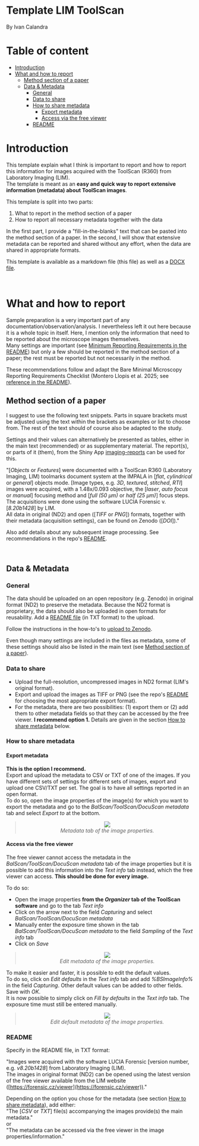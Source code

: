 
<!-- TOC ignore:true -->
# Template LIM ToolScan

By Ivan Calandra

<!-- TOC ignore:true -->
# Table of content

<!-- TOC -->

- [Introduction](#introduction)
- [What and how to report](#what-and-how-to-report)
    - [Method section of a paper](#method-section-of-a-paper)
    - [Data & Metadata](#data--metadata)
        - [General](#general)
        - [Data to share](#data-to-share)
        - [How to share metadata](#how-to-share-metadata)
            - [Export metadata](#export-metadata)
            - [Access via the free viewer](#access-via-the-free-viewer)
        - [README](#readme)

<!-- /TOC -->



# Introduction

This template explain what I think is important to report and how to report this information for images acquired with the ToolScan (R360) from Laboratory Imaging (LIM).  
The template is meant as an **easy and quick way to report extensive information (metadata) about ToolScan images**.

This template is split into two parts:

1. What to report in the method section of a paper
2. How to report all necessary metadata together with the data

In the first part, I provide a "fill-in-the-blanks" text that can be pasted into the method section of a paper. In the second, I will show that extensive metadata can be reported and shared without any effort, when the data are shared in appropriate formats.

This template is available as a markdown file (this file) as well as a [DOCX file](/Guidelines/LIM_ToolScan.docx).

<br>

# What and how to report
Sample preparation is a very important part of any documentation/observation/analysis. I nevertheless left it out here because it is a whole topic in itself. Here, I mention only the information that need to be reported about the microscope images themselves.  
Many settings are important (see [Minimum Reporting Requirements in the README](/README.md#minimum-reporting-requirements)) but only a few should be reported in the method section of a paper; the rest must be reported but not necessarily in the method.

These recommendations follow and adapt the Bare Minimal Microscopy Reporting Requirements Checklist (Montero Llopis et al. 2025; see [reference in the README](/README.md#references)).

## Method section of a paper
I suggest to use the following text snippets. Parts in square brackets must be adjusted using the text within the brackets as examples or list to choose from. The rest of the text should of course also be adapted to the study.  

Settings and their values can alternatively be presented as tables, either in the main text (recommended) or as supplementary material. The report(s), or parts of it (them), from the Shiny App [imaging-reports](https://github.com/ivan-paleo/imaging-reports) can be used for this. 

"[*Objects* or *Features*] were documented with a ToolScan R360 (Laboratory Imaging, LIM) toolmarks document system at the IMPALA in [*flat*, *cylindrical* or *general*] objects mode. [Image types, e.g. *3D*, *textured*, *stitched*, *RTI*] images were acquired, with a 1.48x/0.093 objective, the [*laser*, *auto focus* or *manual*] focusing method and [*full (50 µm)* or *half (25 µm)*] focus steps.  
The acquisitions were done using the software LUCIA Forensic v. [*8.20b1428*] by LIM.  
All data in original (ND2) and open ([*TIFF* or *PNG*]) formats, together with their metadata (acquisition settings), can be found on Zenodo ([*DOI*])."

Also add details about any subsequent image processing. See recommendations in the repo's [README](/README.md#processing).

<br>

## Data & Metadata
### General
The data should be uploaded on an open repository (e.g. Zenodo) in original format (ND2) to preserve the metadata. Because the ND2 format is proprietary, the data should also be uploaded in open formats for reusability. Add a [README file](#readme) (in TXT format) to the upload.  

Follow the instructions in the how-to's to [upload to Zenodo](/How-tos/Zenodo.md).

Even though many settings are included in the files as metadata, some of these settings should also be listed in the main text (see [Method section of a paper](#method-section-of-a-paper)).

### Data to share
- Upload the full-resolution, uncompressed images in ND2 format (LIM's original format). 
- Export and upload the images as TIFF or PNG (see the repo's [README](/README.md#jpeg-png-tiff-raw) for choosing the most appropriate export format).  
- For the metadata, there are two possibilities: (1) export them or (2) add them to other metadata fields so that they can be accessed by the free viewer. **I recommend option 1.** Details are given in the section [How to share metadata](#how-to-share-metadata) below.

### How to share metadata
#### Export metadata  
**This is the option I recommend.**  
Export and upload the metadata to CSV or TXT of one of the images. If you have different sets of settings for different sets of images, export and upload one CSV/TXT per set. The goal is to have all settings reported in an open format.  
To do so, open the image properties of the image(s) for which you want to export the metadata and go to the *BalScan/ToolScan/DocuScan metadata* tab and select *Export to* at the bottom.

><p align="center" width="100%">
>    <img src="../Screenshots/ToolScan_metadata.png"><br>
>    <i>Metadata tab of the image properties.</i>
></p>

#### Access via the free viewer  
The free viewer cannot access the metadata in the *BalScan/ToolScan/DocuScan metadata* tab of the image properties but it is possible to add this information into the *Text info* tab instead, which the free viewer can access. **This should be done for every image.**  

To do so:  
- Open the image properties **from the *Organizer* tab of the ToolScan software** and go to the tab *Text info*
- Click on the arrow next to the field *Capturing* and select *BalScan/ToolScan/DocuScan metadata*
- Manually enter the exposure time shown in the tab *BalScan/ToolScan/DocuScan metadata* to the field *Sampling* of the *Text info* tab
- Click on *Save*

><p align="center" width="100%">
>    <img src="../Screenshots/ToolScan_edit-metadata.png"><br>
>    <i>Edit metadata of the image properties.</i>
></p>

To make it easier and faster, it is possible to edit the default values.  
To do so, click on *Edit defaults* in the *Text info* tab and add *%BSImageInfo%* in the field *Capturing*. Other default values can be added to other fields. Save with *OK*.  
It is now possible to simply click on *Fill by defaults* in the *Text info* tab. The exposure time must still be entered manually.

><p align="center" width="100%">
>    <img src="../Screenshots/ToolScan_edit-defaults.png"><br>
>    <i>Edit default metadata of the image properties.</i>
></p>

### README
Specify in the README file, in TXT format:  

"Images were acquired with the software LUCIA Forensic [version number, e.g. *v8.20b1428*] from Laboratory Imaging (LIM).  
The images in original format (ND2) can be opened using the latest version of the free viewer available from the LIM website ([https://forensic.cz/viewer](https://forensic.cz/viewer))."

Depending on the option you chose for the metadata (see section [How to share metadata](#how-to-share-metadata)), add either:  
"The [*CSV* or *TXT*] file(s) accompanying the images provide(s) the main metadata."  
or  
"The metadata can be accessed via the free viewer in the image properties/information."

